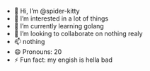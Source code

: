 - 👋 Hi, I’m @spider-kitty
- 👀 I’m interested in a lot of things
- 🌱 I’m currently learning golang 
- 💞️ I’m looking to collaborate on nothing realy 
- 📫 nothing
- 😄 Pronouns: 20
- ⚡ Fun fact: my engish is hella bad 

<!---
spider-kitty/spider-kitty is a ✨ special ✨ repository because its `README.md` (this file) appears on your GitHub profile.
You can click the Preview link to take a look at your changes.
--->
